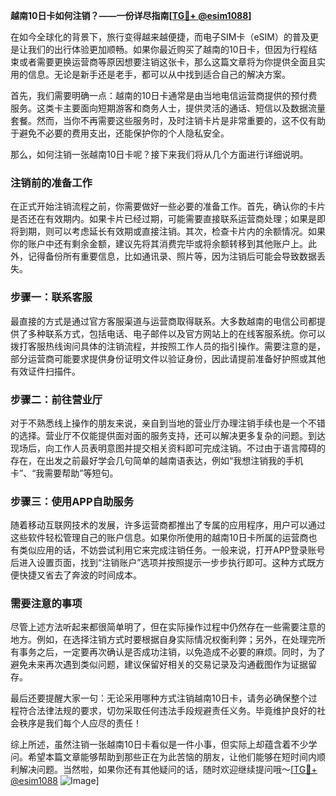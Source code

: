 **越南10日卡如何注销？——一份详尽指南[[TG💪+ @esim1088](https://t.me/s/esim1088)]**

在如今全球化的背景下，旅行变得越来越便捷，而电子SIM卡（eSIM）的普及更是让我们的出行体验更加顺畅。如果你最近购买了越南的10日卡，但因为行程结束或者需要更换运营商等原因想要注销这张卡，那么这篇文章将为你提供全面且实用的信息。无论是新手还是老手，都可以从中找到适合自己的解决方案。

首先，我们需要明确一点：越南的10日卡通常是由当地电信运营商提供的预付费服务。这类卡主要面向短期游客和商务人士，提供灵活的通话、短信以及数据流量套餐。然而，当你不再需要这些服务时，及时注销卡片是非常重要的，这不仅有助于避免不必要的费用支出，还能保护你的个人隐私安全。

那么，如何注销一张越南10日卡呢？接下来我们将从几个方面进行详细说明。

### 注销前的准备工作

在正式开始注销流程之前，你需要做好一些必要的准备工作。首先，确认你的卡片是否还在有效期内。如果卡片已经过期，可能需要直接联系运营商处理；如果是即将到期，则可以考虑延长有效期或直接注销。其次，检查卡片内的余额情况。如果你的账户中还有剩余金额，建议先将其消费完毕或将余额转移到其他账户上。此外，记得备份所有重要信息，比如通讯录、照片等，因为注销后可能会导致数据丢失。

### 步骤一：联系客服

最直接的方式是通过官方客服渠道与运营商取得联系。大多数越南的电信公司都提供了多种联系方式，包括电话、电子邮件以及官方网站上的在线客服系统。你可以拨打客服热线询问具体的注销流程，并按照工作人员的指引操作。需要注意的是，部分运营商可能要求提供身份证明文件以验证身份，因此请提前准备好护照或其他有效证件扫描件。

### 步骤二：前往营业厅

对于不熟悉线上操作的朋友来说，亲自到当地的营业厅办理注销手续也是一个不错的选择。营业厅不仅能提供面对面的服务支持，还可以解决更多复杂的问题。到达现场后，向工作人员表明意图并提交相关资料即可完成注销。不过由于语言障碍的存在，在出发之前最好学会几句简单的越南语表达，例如“我想注销我的手机卡”、“我需要帮助”等短句。

### 步骤三：使用APP自助服务

随着移动互联网技术的发展，许多运营商都推出了专属的应用程序，用户可以通过这些软件轻松管理自己的账户信息。如果你所使用的越南10日卡所属的运营商也有类似应用的话，不妨尝试利用它来完成注销任务。一般来说，打开APP登录账号后进入设置页面，找到“注销账户”选项并按照提示一步步执行即可。这种方式既方便快捷又省去了奔波的时间成本。

### 需要注意的事项

尽管上述方法听起来都很简单明了，但在实际操作过程中仍然存在一些需要注意的地方。例如，在选择注销方式时要根据自身实际情况权衡利弊；另外，在处理完所有事务之后，一定要再次确认是否成功注销，以免造成不必要的麻烦。同时，为了避免未来再次遇到类似问题，建议保留好相关的交易记录及沟通截图作为证据留存。

最后还要提醒大家一句：无论采用哪种方式注销越南10日卡，请务必确保整个过程符合法律法规的要求，切勿采取任何违法手段规避责任义务。毕竟维护良好的社会秩序是我们每个人应尽的责任！

综上所述，虽然注销一张越南10日卡看似是一件小事，但实际上却蕴含着不少学问。希望本篇文章能够帮助到那些正在为此苦恼的朋友，让他们能够在短时间内顺利解决问题。当然啦，如果你还有其他疑问的话，随时欢迎继续提问哦～[[TG💪+ @esim1088](https://t.me/s/esim1088) ![Image](https://i.postimg.cc/4NQfJmqS/Snipaste-2025-05-13-00-14-12.png)]